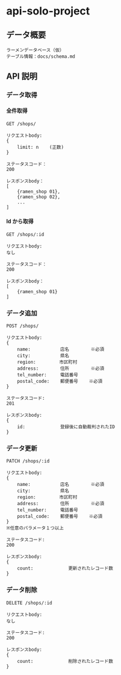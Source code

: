 # api-solo-project

## データ概要

    ラーメンデータベース（仮）
    テーブル情報：docs/schema.md

## API 説明

### データ取得

#### 全件取得

```
GET /shops/
```

```
リクエストbody:
{
    limit: n    (正数)
}
```

```
ステータスコード：
200
```

```
レスポンスbody：
[
    {ramen_shop 01},
    {ramen_shop 02},
    ...
]
```

#### Id から取得

```
GET /shops/:id
```

```
リクエストbody:
なし
```

```
ステータスコード：
200
```

```
レスポンスbody：
[
    {ramen_shop 01}
]
```

### データ追加

```
POST /shops/
```

```
リクエストbody:
{
    name:           店名        ※必須
    city:           県名
    region:　       市区町村
    address:        住所        ※必須
    tel_number:     電話番号
    postal_code:    郵便番号    ※必須
}
```

```
ステータスコード:
201
```

```
レスポンスbody:
{
    id:             登録後に自動裁判されたID
}
```

### データ更新

```
PATCH /shops/:id
```

```
リクエストbody:
{
    name:           店名        ※必須
    city:           県名
    region:　       市区町村
    address:        住所        ※必須
    tel_number:     電話番号
    postal_code:    郵便番号    ※必須
}
※任意のパラメータ１つ以上
```

```
ステータスコード:
200
```

```
レスポンスbody:
{
    count:             更新されたレコード数
}
```

### データ削除

```
DELETE /shops/:id
```

```
リクエストbody:
なし
```

```
ステータスコード:
200
```

```
レスポンスbody:
{
    count:             削除されたレコード数
}
```
